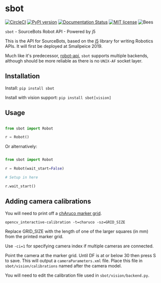 # sbot

[![CircleCI](https://circleci.com/gh/sourcebots/sbot.svg?style=svg)](https://circleci.com/gh/sourcebots/sbot)
[![PyPI version](https://badge.fury.io/py/sbot.svg)](https://badge.fury.io/py/sbot)
[![Documentation Status](https://readthedocs.org/projects/pip/badge/?version=stable)](http://pip.pypa.io/en/stable/?badge=stable)
[![MIT license](https://img.shields.io/badge/license-MIT-brightgreen.svg?style=flat)](https://opensource.org/licenses/MIT)
![Bees](https://img.shields.io/badge/bees-110%25-yellow.svg)

`sbot` - SourceBots Robot API - Powered by j5

This is the API for SourceBots, based on the [j5](https://github.com/j5api/j5)
library for writing Robotics APIs. It will first be deployed at Smallpeice 2019.

Much like it's predecessor, [robot-api](https://github.com/sourcebots/robot-api), `sbot` supports
multiple backends, although should be more reliable as there is no `UNIX-AF` socket layer.

## Installation

Install: `pip install sbot`

Install with vision support: `pip install sbot[vision]`

## Usage

```python

from sbot import Robot

r = Robot()

```

Or alternatively:

```python

from sbot import Robot

r = Robot(wait_start=False)

# Setup in here

r.wait_start()

```

## Adding camera calibrations

You will need to print off a [chAruco marker grid](https://docs.opencv.org/4.5.3/charuco_board.png).

`opencv_interactive-calibration -t=charuco -sz=GRID_SIZE`

Replace GRID_SIZE with the length of one of the larger squares (in mm) from the printed marker grid.

Use `-ci=1` for specifying camera index if multiple cameras are connected.

Point the camera at the marker grid. Until DF is at or below 30 then press S to save.
This will output a `cameraParameters.xml` file. Place this file in `sbot/vision/calibrations` named after the camera model.

You will need to edit the calibration file used in `sbot/vision/backend.py`.
